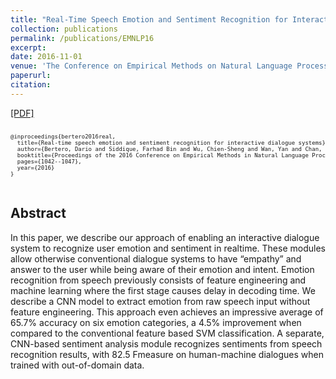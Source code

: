 ```yaml
---
title: "Real-Time Speech Emotion and Sentiment Recognition for Interactive Dialogue Systems"
collection: publications
permalink: /publications/EMNLP16
excerpt: 
date: 2016-11-01
venue: 'The Conference on Empirical Methods on Natural Language Processing. (EMNLP)'
paperurl: 
citation: 
---
```

[[PDF]](http://aclweb.org/anthology/D16-1110) 

<pre>
<font size="1">
@inproceedings{bertero2016real,
  title={Real-time speech emotion and sentiment recognition for interactive dialogue systems},
  author={Bertero, Dario and Siddique, Farhad Bin and Wu, Chien-Sheng and Wan, Yan and Chan, Ricky Ho Yin and Fung, Pascale},
  booktitle={Proceedings of the 2016 Conference on Empirical Methods in Natural Language Processing},
  pages={1042--1047},
  year={2016}
}
</font>
</pre>

## Abstract
In this paper, we describe our approach of enabling an interactive dialogue system to recognize user emotion and sentiment in realtime. These modules allow otherwise conventional dialogue systems to have “empathy” and answer to the user while being aware of their emotion and intent. Emotion recognition from speech previously consists of feature engineering and machine learning where the first stage causes delay in decoding time. We describe a CNN model to extract emotion from raw speech input without feature engineering. This approach even achieves an impressive average of 65.7% accuracy on six emotion categories, a 4.5% improvement when compared to the conventional feature based SVM classification. A separate, CNN-based sentiment analysis module recognizes sentiments from speech recognition results, with 82.5 Fmeasure on human-machine dialogues when trained with out-of-domain data.

